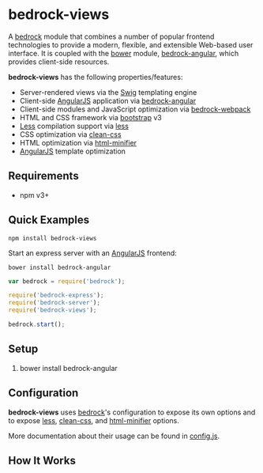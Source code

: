# bedrock-views

A [bedrock][] module that combines a number of popular frontend technologies
to provide a modern, flexible, and extensible Web-based user interface. It
is coupled with the [bower][] module, [bedrock-angular][], which provides
client-side resources.

**bedrock-views** has the following properties/features:
* Server-rendered views via the [Swig][] templating engine
* Client-side [AngularJS][] application via [bedrock-angular][]
* Client-side modules and JavaScript optimization via [bedrock-webpack][]
* HTML and CSS framework via [bootstrap][] v3
* [Less][] compilation support via [less][]
* CSS optimization via [clean-css][]
* HTML optimization via [html-minifier][]
* [AngularJS][] template optimization

## Requirements

- npm v3+

## Quick Examples

```
npm install bedrock-views
```

Start an express server with an [AngularJS][] frontend:

```
bower install bedrock-angular
```

```js
var bedrock = require('bedrock');

require('bedrock-express');
require('bedrock-server');
require('bedrock-views');

bedrock.start();
```

<!--
TODO: command line usage of compile-less
TODO: command line usage of optimize
TODO: use 'bedrock-views.vars.get' event
-->

## Setup

1. bower install bedrock-angular

## Configuration

**bedrock-views** uses [bedrock][]'s configuration to expose its own
options and to expose [less][], [clean-css][], and [html-minifier][] options.

<!--
TODO: description of `bedrock.config.views.vars`
TODO: description of how to override angular templates
-->

More documentation about their usage can be found in [config.js](./lib/config.js).

## How It Works

<!--
TODO: general
TODO: description of `bedrock-views.vars.get` event
TODO: description of `bedrock-views.add` event (possibly rename as well)
-->

<!--
TODO: description of 'bedrock-views.cli.optimize.init' event
-->

[bedrock]: https://github.com/digitalbazaar/bedrock
[bedrock-angular]: https://github.com/digitalbazaar/bedrock-angular
[bedrock-express]: https://github.com/digitalbazaar/bedrock-express
[bedrock-views]: https://github.com/digitalbazaar/bedrock-views
[bedrock-webpack]: https://github.com/digitalbazaar/bedrock-webpack
[bootstrap]: http://getbootstrap.com/
[bower]: http://bower.io/
[clean-css]: https://github.com/jakubpawlowicz/clean-css
[html-minifier]: https://github.com/kangax/html-minifier
[less]: https://github.com/less/less.js/
[AngularJS]: https://github.com/angular/angular.js
[Less]: http://lesscss.org/
[Swig]: http://paularmstrong.github.io/swig/
